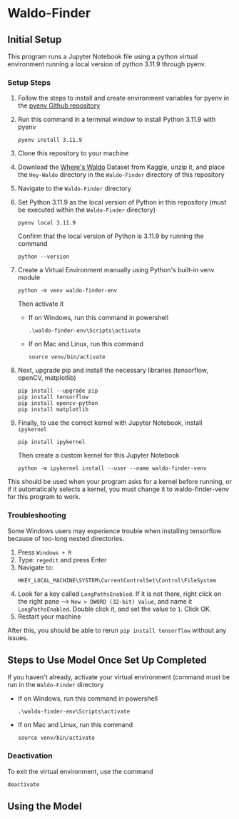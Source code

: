 # Waldo-Finder

## Initial Setup

This program runs a Jupyter Notebook file using a python virtual environment running a local version of python 3.11.9 through pyenv.

### Setup Steps

1. Follow the steps to install and create environment variables for pyenv in the [pyenv Github repository](https://github.com/pyenv/pyenv) 

2. Run this command in a terminal window to install Python 3.11.9 with pyenv
    ```shell
    pyenv install 3.11.9
    ``` 

3. Clone this repository to your machine

4. Download the [Where's Waldo](https://www.kaggle.com/datasets/residentmario/wheres-waldo) Dataset from Kaggle, unzip it, and place the `Hey-Waldo` directory in the `Waldo-Finder` directory of this repository

5. Navigate to the `Waldo-Finder` directory

6. Set Python 3.11.9 as the local version of Python in this repository (must be executed within the `Waldo-Finder` directory)
    ```shell
    pyenv local 3.11.9
    ```
    Confirm that the local version of Python is 3.11.9 by running the command  
    ```shell
    python --version
    ```

7. Create a Virtual Environment manually using Python's built-in venv module
    ```shell
    python -m venv waldo-finder-env
    ```
    Then activate it  
    * If on Windows, run this command in powershell
        ```shell
        .\waldo-finder-env\Scripts\activate
        ```
    * If on Mac and Linux, run this command
        ```shell
        source venv/bin/activate
        ```

8. Next, upgrade pip and install the necessary libraries (tensorflow, openCV, matplotlib)
    ```shell
    pip install --upgrade pip
    pip install tensorflow
    pip install opencv-python
    pip install matplotlib
    ```

9. Finally, to use the correct kernel with Jupyter Notebook, install `ipykernel`
    ```shell
    pip install ipykernel
    ```
    Then create a custom kernel for this Jupyter Notebook
    ```shell
    python -m ipykernel install --user --name waldo-finder-venv
    ```

This should be used when your program asks for a kernel before running, or if it automatically selects a kernel, you must change it to waldo-finder-venv for this program to work.


### Troubleshooting

Some Windows users may experience trouble when installing tensorflow because of too-long nested directories. 

1. Press `Windows + R`
2. Type: `regedit` and press Enter
3. Navigate to:
    ```
    HKEY_LOCAL_MACHINE\SYSTEM\CurrentControlSet\Control\FileSystem
    ```
4. Look for a key called `LongPathsEnabled`. If it is not there, right click on the right pane --> `New > DWORD (32-bit) Value`, and name it `LongPathsEnabled`. Double click it, and set the value to `1`. Click OK.
5. Restart your machine

After this, you should be able to rerun `pip install tensorflow` without any issues.

## Steps to Use Model Once Set Up Completed
If you haven't already, activate your virtual environment (command must be run in the `Waldo-Finder` directory
* If on Windows, run this command in powershell
    ```shell
    .\waldo-finder-env\Scripts\activate
    ```
* If on Mac and Linux, run this command
    ```shell
    source venv/bin/activate
    ```

### Deactivation
To exit the virtual environment, use the command
```shell
deactivate
```

## Using the Model


